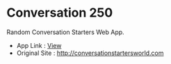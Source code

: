 # Conversation 250
Random Conversation Starters Web App. 
+ App Link : [View](http://conv-250.s3-website.ap-northeast-2.amazonaws.com/)
+ Original Site : <http://conversationstartersworld.com>
